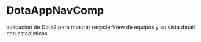 # DotaAppNavComp
aplicacion de Dota2 para mostrar recyclerView de equipos y su vista detail con estadisticas.
